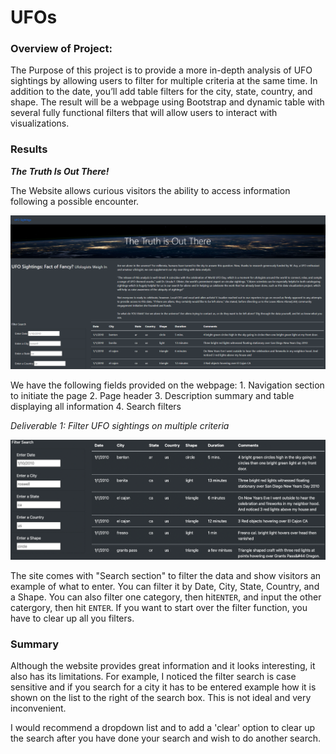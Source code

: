 # UFOs
### Overview of Project:
The Purpose of this project is to provide a more in-depth analysis of UFO sightings by allowing users to filter for multiple criteria at the same time. In addition to the date, you’ll add table filters for the city, state, country, and shape. The result will be a webpage using Bootstrap and dynamic table with several fully functional filters that will allow users to interact with visualizations. 

### Results
***The Truth Is Out There!***

The Website allows curious visitors the ability to access information following a possible encounter.

![](https://github.com/nadiezhdamhb/UFOs/blob/main/UFO_Main.png)

We have the following fields provided on the webpage:
      1. Navigation section to initiate the page
      2. Page header
      3. Description summary and table displaying all information 
      4. Search filters



*Deliverable 1: Filter UFO sightings on multiple criteria*

![](https://github.com/nadiezhdamhb/UFOs/blob/main/Resources/UFO_pic1.png)

The site comes with "Search section" to filter the data and show visitors an example of what to enter. You can filter it by Date, City, State, Country, and a Shape. You can also filter one category, then hit```ENTER```, and input the other catergory, then hit ```ENTER```. If you want to start over the filter function, you have to clear up all you filters.



### Summary
 
 Although the website provides great information and it looks interesting, it also has its limitations. For example, I noticed the filter search is case sensitive and if you search for a city it has to be entered example how it is shown on the list to the right of the search box. This is not ideal and very inconvenient.
 
 I would recommend a dropdown list and to add a 'clear' option to clear up the search after you have done your search and wish to do another search. 
 
